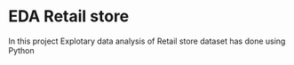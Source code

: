 # EDA Retail store
 In this project Explotary data analysis of Retail store dataset has done using Python
